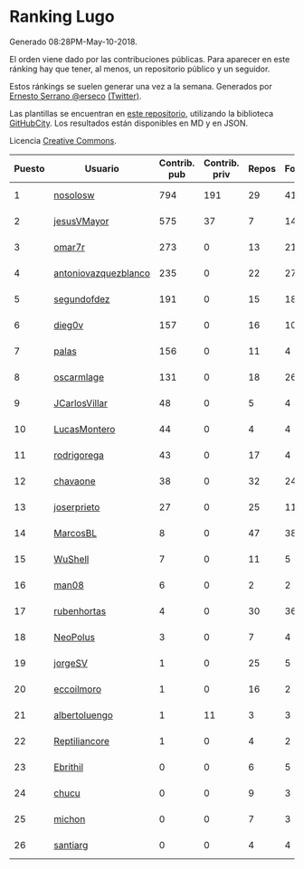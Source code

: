# Ranking Lugo

Generado 08:28PM-May-10-2018.

El orden viene dado por las contribuciones públicas. Para aparecer en este ránking hay que tener, al menos, un repositorio público y un seguidor.

Estos ránkings se suelen generar una vez a la semana. Generados por [Ernesto Serrano @erseco](https://github.com/erseco/) [(Twitter)](https://twitter.com/erseco).

Las plantillas se encuentran en [este repositorio](https://github.com/iblancasa/GH-Spanish-Ranking), utilizando la biblioteca [GitHubCity](https://github.com/iblancasa/GitHubCity). Los resultados están disponibles en MD y en JSON.

Licencia [Creative Commons](https://creativecommons.org/licenses/by/4.0/).

| Puesto   |  Usuario  | Contrib. pub | Contrib. priv |Repos| Followers | Desde |  Avatar  |
|----------|-----------|--------------|---------------|-----|-----------|-------|----------|
|1|[nosolosw](https://github.com/nosolosw)|794|191|29|41|2011-01-25|![nosolosw](https://avatars0.githubusercontent.com/u/583546)|
|2|[jesusVMayor](https://github.com/jesusVMayor)|575|37|7|14|2013-09-05|![jesusVMayor](https://avatars2.githubusercontent.com/u/5393537)|
|3|[omar7r](https://github.com/omar7r)|273|0|13|21|2011-02-25|![omar7r](https://avatars2.githubusercontent.com/u/637695)|
|4|[antoniovazquezblanco](https://github.com/antoniovazquezblanco)|235|0|22|27|2010-06-13|![antoniovazquezblanco](https://avatars1.githubusercontent.com/u/304193)|
|5|[segundofdez](https://github.com/segundofdez)|191|0|15|18|2011-06-25|![segundofdez](https://avatars2.githubusercontent.com/u/875006)|
|6|[dieg0v](https://github.com/dieg0v)|157|0|16|10|2011-06-23|![dieg0v](https://avatars3.githubusercontent.com/u/870654)|
|7|[palas](https://github.com/palas)|156|0|11|4|2011-02-25|![palas](https://avatars2.githubusercontent.com/u/638102)|
|8|[oscarmlage](https://github.com/oscarmlage)|131|0|18|26|2009-06-24|![oscarmlage](https://avatars2.githubusercontent.com/u/98542)|
|9|[JCarlosVillar](https://github.com/JCarlosVillar)|48|0|5|4|2016-04-26|![JCarlosVillar](https://avatars1.githubusercontent.com/u/18684495)|
|10|[LucasMontero](https://github.com/LucasMontero)|44|0|4|4|2014-05-29|![LucasMontero](https://avatars0.githubusercontent.com/u/7733283)|
|11|[rodrigorega](https://github.com/rodrigorega)|43|0|17|4|2013-01-31|![rodrigorega](https://avatars2.githubusercontent.com/u/3441785)|
|12|[chavaone](https://github.com/chavaone)|38|0|32|24|2011-07-28|![chavaone](https://avatars1.githubusercontent.com/u/944290)|
|13|[joserprieto](https://github.com/joserprieto)|27|0|25|11|2011-10-21|![joserprieto](https://avatars2.githubusercontent.com/u/1142233)|
|14|[MarcosBL](https://github.com/MarcosBL)|8|0|47|38|2010-09-06|![MarcosBL](https://avatars1.githubusercontent.com/u/389801)|
|15|[WuShell](https://github.com/WuShell)|7|0|11|5|2011-06-25|![WuShell](https://avatars3.githubusercontent.com/u/875005)|
|16|[man08](https://github.com/man08)|6|0|2|2|2015-07-07|![man08](https://avatars0.githubusercontent.com/u/13219860)|
|17|[rubenhortas](https://github.com/rubenhortas)|4|0|30|36|2013-09-02|![rubenhortas](https://avatars2.githubusercontent.com/u/5363817)|
|18|[NeoPolus](https://github.com/NeoPolus)|3|0|7|4|2012-02-04|![NeoPolus](https://avatars1.githubusercontent.com/u/1407768)|
|19|[jorgeSV](https://github.com/jorgeSV)|1|0|25|5|2013-04-18|![jorgeSV](https://avatars1.githubusercontent.com/u/4189901)|
|20|[eccoilmoro](https://github.com/eccoilmoro)|1|0|16|2|2013-01-28|![eccoilmoro](https://avatars1.githubusercontent.com/u/3404161)|
|21|[albertoluengo](https://github.com/albertoluengo)|1|11|3|3|2012-08-30|![albertoluengo](https://avatars2.githubusercontent.com/u/2248231)|
|22|[Reptiliancore](https://github.com/Reptiliancore)|1|0|4|2|2016-02-08|![Reptiliancore](https://avatars1.githubusercontent.com/u/17118706)|
|23|[Ebrithil](https://github.com/Ebrithil)|0|0|6|5|2008-12-20|![Ebrithil](https://avatars2.githubusercontent.com/u/41769)|
|24|[chucu](https://github.com/chucu)|0|0|9|3|2012-11-15|![chucu](https://avatars0.githubusercontent.com/u/2808398)|
|25|[michon](https://github.com/michon)|0|0|7|3|2009-04-06|![michon](https://avatars3.githubusercontent.com/u/70982)|
|26|[santiarg](https://github.com/santiarg)|0|0|4|4|2014-05-16|![santiarg](https://avatars1.githubusercontent.com/u/7600476)|
